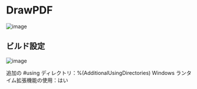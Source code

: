# DrawPDF

![image](https://github.com/kenjinote/DrawPDF/assets/2605401/2c5669f6-5b94-4e77-8e18-13b4183fd5be)

## ビルド設定

![image](https://github.com/kenjinote/DrawPDF/assets/2605401/ccee53fe-24a0-445b-ba77-cff9fa02113c)

追加の #using ディレクトリ：%(AdditionalUsingDirectories)
Windows ランタイム拡張機能の使用：はい
